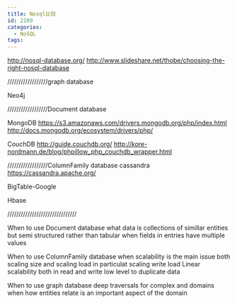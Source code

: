 ```yaml
---
title: Nosql比较
id: 2109
categories:
  - NoSQL
tags:
---
```


http://nosql-database.org/
http://www.slideshare.net/thobe/choosing-the-right-nosql-database

//////////////////graph database

Neo4j

//////////////////Document database

MongoDB
https://s3.amazonaws.com/drivers.mongodb.org/php/index.html
http://docs.mongodb.org/ecosystem/drivers/php/

CouchDB
http://guide.couchdb.org/
http://kore-nordmann.de/blog/phpillow_php_couchdb_wrapper.html

//////////////////ColumnFamily database
cassandra
https://cassandra.apache.org/

BigTable-Google

Hbase

///////////////////////////////

When to use Document database
what data is collections of simillar entities
but semi structured rather than tabular
when fields in entries have multiple values

When to use ColumnFamily database
when scalability is the main issue
both scaling size and scaling load
in particulat scaling write load
Linear scalability both in read and write
low level to duplicate data

When to use graph database
deep traversals
for complex and domains
when how entities relate is an important aspect of the domain